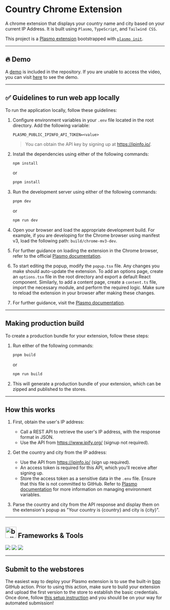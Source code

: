 # Country Chrome Extension

A chrome extension that displays your country name and city based on your current IP Address. It is built using `Plasmo`, `TypeScript`, and `Tailwind CSS`.

This project is a [Plasmo extension](https://docs.plasmo.com/) bootstrapped with [`plasmo init`](https://www.npmjs.com/package/plasmo).

---

## :fire: Demo

A [demo](Demo%20(Chrome%20Extension).mp4) is included in the repository. If you are unable to access the video, you can visit [here](https://drive.google.com/file/d/1nLhB3BAANvOBkIfPu-0RPKpMd1pmhF_v/view?usp=sharing) to see the demo.

---

## ✅ Guidelines to run web app locally

To run the application locally, follow these guidelines:

1. Configure environment variables in your `.env` file located in the root directory. Add the following variable:

    ```
    PLASMO_PUBLIC_IPINFO_API_TOKEN=<value>
    ```

    > You can obtain the API key by signing up at https://ipinfo.io/.

2. Install the dependencies using either of the following commands:

    ```bash
    npm install
    ```

    or

    ```bash
    pnpm install
    ```

3. Run the development server using either of the following commands:

    ```bash
    pnpm dev
    ```

    or

    ```bash
    npm run dev
    ```

4. Open your browser and load the appropriate development build. For example, if you are developing for the Chrome browser using manifest v3, load the following path: `build/chrome-mv3-dev`.

5. For further guidance on loading the extension in the Chrome browser, refer to the official [Plasmo documentation](https://docs.plasmo.com/framework#loading-the-extension-in-chrome).

6. To start editing the popup, modify the `popup.tsx` file. Any changes you make should auto-update the extension. To add an options page, create an `options.tsx` file in the root directory and export a default React component. Similarly, to add a content page, create a `content.ts` file, import the necessary module, and perform the required logic. Make sure to reload the extension in your browser after making these changes.

7. For further guidance, visit the [Plasmo documentation](https://docs.plasmo.com/).

---

## Making production build

To create a production bundle for your extension, follow these steps:

1. Run either of the following commands:

    ```bash
    pnpm build
    ```

    or

    ```bash
    npm run build
    ```

2. This will generate a production bundle of your extension, which can be zipped and published to the stores.

---

## How this works

1. First, obtain the user's IP address:
    - Call a REST API to retrieve the user's IP address, with the response format in JSON.
    - Use the API from https://www.ipify.org/ (signup not required).

2. Get the country and city from the IP address:
    - Use the API from https://ipinfo.io/ (sign up required).
    - An access token is required for this API, which you'll receive after signing up.
    - Store the access token as a sensitive data in the `.env` file. Ensure that this file is not committed to GitHub. Refer to [Plasmo documentation](https://docs.plasmo.com/framework/env) for more information on managing environment variables.

3. Parse the country and city from the API response and display them on the extension's popup as "Your country is {country} and city is {city}".

---

## <img src="https://user-images.githubusercontent.com/74038190/221857984-5bf77e81-6f65-4502-a7c8-f29a978efb3f.png" alt="bullseye" width="35" /> Frameworks & Tools

<img src="https://img.shields.io/badge/TypeScript-007ACC?style=for-the-badge&logo=typescript&logoColor=white" /> <img src="https://img.shields.io/badge/Tailwind_CSS-38B2AC?style=for-the-badge&logo=tailwind-css&logoColor=white" /> 
<img src="https://img.shields.io/badge/Google_chrome-4285F4?style=for-the-badge&logo=Google-chrome&logoColor=white" />

---

## Submit to the webstores

The easiest way to deploy your Plasmo extension is to use the built-in [bpp](https://bpp.browser.market) GitHub action. Prior to using this action, make sure to build your extension and upload the first version to the store to establish the basic credentials. Once done, follow [this setup instruction](https://docs.plasmo.com/framework/workflows/submit) and you should be on your way for automated submission!

